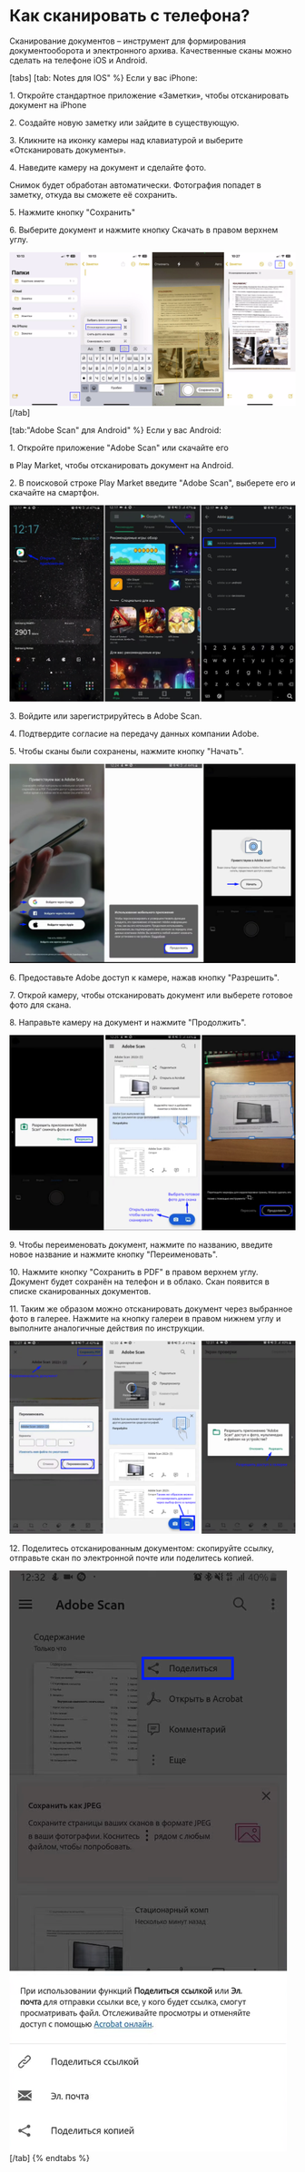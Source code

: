 # Как сканировать с телефона?

Сканирование документов – инструмент для формирования документооборота и электронного архива. Качественные сканы можно сделать на телефоне  iOS и Android.

[tabs]
[tab: Notes для IOS" %}
Если у вас iPhone:

1\. Откройте стандартное приложение «Заметки», чтобы отсканировать документ на iPhone

2\. Создайте новую заметку или зайдите в существующую.

3\. Кликните на иконку камеры над клавиатурой и выберите «Отсканировать документы».&#x20;

4\. Наведите камеру на документ и сделайте фото.&#x20;

Снимок будет обработан автоматически. Фотография попадет в заметку, откуда вы сможете её сохранить.

5\. Нажмите кнопку "Сохранить"&#x20;

6\. Выберите документ и нажмите кнопку Скачать в правом верхнем углу.

![](<.gitbook/assets/image (26).png>)
[/tab]

[tab:"Adobe Scan" для Android" %}
Если у вас Android:

1\. Откройте приложение "Adobe Scan" или скачайте его&#x20;

в Play Market, чтобы отсканировать документ на Android.

2\. В поисковой строке Play Market введите "Adobe Scan", выберете его и скачайте на смартфон.

![](<.gitbook/assets/image (27).png>)

3\. Войдите или зарегистрируйтесь в Adobe Scan.

4\. Подтвердите согласие на передачу данных компании Adobe.&#x20;

5\. Чтобы сканы были сохранены, нажмите кнопку "Начать".

![](<.gitbook/assets/image (28).png>)

6\. Предоставьте Adobe доступ к камере, нажав кнопку "Разрешить".

7\. Открой камеру, чтобы отсканировать документ или выберете готовое фото для скана.

8\. Направьте камеру на документ и нажмите "Продолжить".

![](<.gitbook/assets/image (29).png>)

9\. Чтобы переименовать документ, нажмите по названию, введите новое название и нажмите кнопку "Переименовать".

10\. Нажмите кнопку "Сохранить в PDF" в правом верхнем углу. Документ будет сохранён на телефон и в облако. Скан появится в списке сканированных документов.

11\. Таким же образом можно отсканировать документ через выбранное фото в галерее. Нажмите на кнопку галереи в правом нижнем углу и выполните аналогичные действия по инструкции.

![](<.gitbook/assets/image (30).png>)

12\. Поделитесь отсканированным документом: скопируйте ссылку, отправьте скан по электронной почте или поделитесь копией.

![](<.gitbook/assets/image (31).png>)
[/tab]
{% endtabs %}

